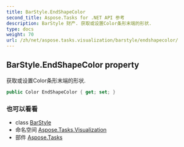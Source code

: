 ```yaml
---
title: BarStyle.EndShapeColor
second_title: Aspose.Tasks for .NET API 参考
description: BarStyle 财产. 获取或设置Color条形末端的形状.
type: docs
weight: 70
url: /zh/net/aspose.tasks.visualization/barstyle/endshapecolor/
---
```

## BarStyle.EndShapeColor property

获取或设置Color条形末端的形状.

```csharp
public Color EndShapeColor { get; set; }
```

### 也可以看看

* class [BarStyle](../)
* 命名空间 [Aspose.Tasks.Visualization](../../barstyle/)
* 部件 [Aspose.Tasks](../../../)


